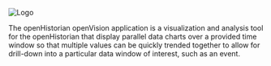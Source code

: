 ![Logo](https://www.gridprotectionalliance.org/images/products/productTitles75/Ohvision.png)

The openHistorian openVision application is a visualization and analysis tool for the openHistorian that display parallel data charts over a provided time window so that multiple values can be quickly trended together to allow for drill-down into a particular data window of interest, such as an event.
